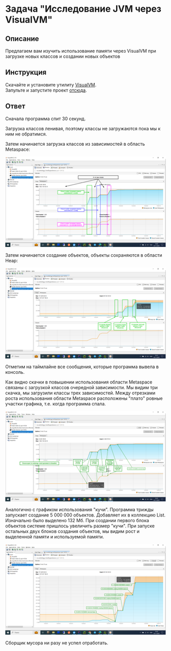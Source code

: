 # Задача "Исследование JVM через VisualVM"

## Описание
Предлагаем вам изучить использование памяти через VisualVM при загрузке новых классов и создании новых объектов

## Инструкция
Скачайте и установите утилиту [VisualVM](https://visualvm.github.io/download.html).  
Запульте и запустите проект [отсюда](https://github.com/Arsennikum/jvm-visualvm-experience).  

## Ответ

Сначала программа спит 30 секунд.

Загрузка классов ленивая, поэтому классы не загружаются пока мы к ним не обратимся.

Затем начинается загрузка классов из зависимостей в область Metaspace:

![Class loader](https://github.com/NataliaSafiullina/HW_JVM-VisualVM/raw/main/src/classes.png)

Затем начинается создание объектов, объекты сохраняются в области Heap:

![Heap](https://github.com/NataliaSafiullina/HW_JVM-VisualVM/raw/main/src/objects.png)

Отметим на таймлайне все сообщения, которые программа вывела в консоль.

Как видно скачки в повышении использования области Metaspace связаны с загрузкой классов очередной зависимости.
Мы видим три скачка, мы загрузили классы трех зависимостей.
Между отрезками роста использования области Metaspace расположены "плато" ровные участки графика, 
т.е. когда программа спала.

![Class loader](https://github.com/NataliaSafiullina/HW_JVM-VisualVM/raw/main/src/log_metaspace.png)

Аналогично с графиком использования "кучи". Программа трижды запускает создание 5 000 000 объектов.
Добавляет их в коллекцию List. Изначально было выделено 132 Мб. 
При создании первого блока объектов системе пришлось увеличить размер "кучи".
При запуске остальных двух блоков создания объектов, мы видим рост и выделенной памяти и используемой памяти.

![Heap](https://github.com/NataliaSafiullina/HW_JVM-VisualVM/raw/main/src/log_heap.png)

Сборщик мусора ни разу не успел отработать.



